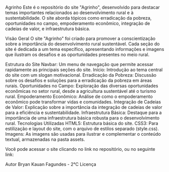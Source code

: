 Agrinho
Este é o repositório do site "Agrinho", desenvolvido para destacar temas importantes relacionados ao desenvolvimento rural e à sustentabilidade. O site aborda tópicos como erradicação da pobreza, oportunidades no campo, empoderamento econômico, integração de cadeias de valor, e infraestrutura básica.

Visão Geral
O site "Agrinho" foi criado para promover a conscientização sobre a importância do desenvolvimento rural sustentável. Cada seção do site é dedicada a um tema específico, apresentando informações e imagens que ilustram os desafios e as oportunidades presentes no meio rural.

Estrutura do Site
Navbar: Um menu de navegação que permite acessar rapidamente as principais seções do site.
Início: Introdução ao tema central do site com um slogan motivacional.
Erradicação da Pobreza: Discussão sobre os desafios e soluções para a erradicação da pobreza em áreas rurais.
Oportunidades no Campo: Exploração das diversas oportunidades econômicas no setor rural, desde a agricultura sustentável até o turismo rural.
Empoderamento Econômico: Análise de como o empoderamento econômico pode transformar vidas e comunidades.
Integração de Cadeias de Valor: Explicação sobre a importância da integração de cadeias de valor para a eficiência e sustentabilidade.
Infraestrutura Básica: Destaque para a importância de uma infraestrutura básica robusta para o desenvolvimento rural.
Tecnologias Utilizadas
HTML5: Estrutura básica do site.
CSS3: Para estilização e layout do site, com o arquivo de estilos separado (style.css).
Imagens: As imagens são usadas para ilustrar e complementar o conteúdo textual, armazenadas na pasta assets.

Você pode acessar o site clicando no link no repositório, ou no seguinte link:

Autor
Bryan Kauan Fagundes - 2°C
Licença

